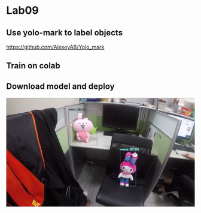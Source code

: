 # Lab09
## Use yolo-mark to label objects
https://github.com/AlexeyAB/Yolo_mark
## Train on colab
## Download model and deploy
![yolo](./yolo.png)